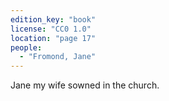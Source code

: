 ```yaml
---
edition_key: "book"
license: "CC0 1.0"
location: "page 17"
people:
  - "Fromond, Jane"
---
```

Jane my wife sowned in the
church.
